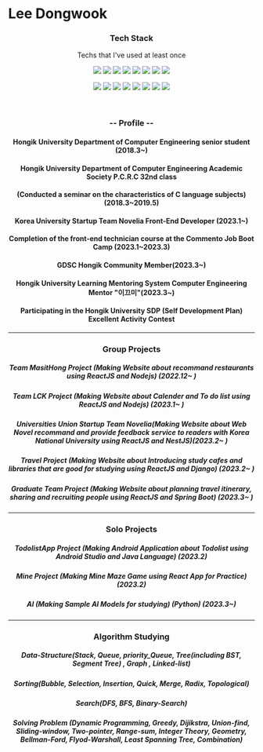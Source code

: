 
<h1>Lee Dongwook</h1>

<h3 align="center">Tech Stack</h3> 
<p align="center"> Techs that I've used at least once </p>
<p align="center">
<img src = "https://img.shields.io/badge/Python-3766AB?style=flat-square&logo=Python&logoColor=white"/>
<img src = "https://img.shields.io/badge/C++-00FF00?style=flat-square&logo=C%2B%2B&logoColor=black"/>
<img src = "https://img.shields.io/badge/Java-FF0000?style=flat-square&logo=Java&logoColor=white"/>
<img src = "https://img.shields.io/badge/C-FFFF00?style=flat-square&logo=C&logoColor=black"/>
<img src = "https://img.shields.io/badge/Javascript-00FFFF?style=flat-square&logo=Javascript&logoColor=black"/>
<img src = "https://img.shields.io/badge/HTML-FF00FF?style=flat-square&logo=HTML5&logoColor=black"/>
<img src = "https://img.shields.io/badge/Kotlin-FF0000?style=flat-square&logo=Kotlin&logoColor=white"/>
<img src = "https://img.shields.io/badge/NestJS-808080?style=flat-square&logo=NestJS&logoColor=white"/>
</p>
<p align="center">
<img src = "https://img.shields.io/badge/CSS-808080?style=flat-square&logo=CSS3&logoColor=white"/>
<img src = "https://img.shields.io/badge/Node.JS-009900?style=flat-square&logo=Node.JS&logoColor=white"/>
<img src = "https://img.shields.io/badge/SpringBoot-66FF66?style=flat-square&logo=SpringBoot&logoColor=white"/>
<img src = "https://img.shields.io/badge/React-0066CC?style=flat-square&logo=React&logoColor=white"/>
<img src = "https://img.shields.io/badge/Postgresql-FF9999?style=flat-square&logo=Postgresql&logoColor=black"/>
<img src = "https://img.shields.io/badge/Mysql-FFCC99?style=flat-square&logo=Mysql&logoColor=black"/>
<img src = "https://img.shields.io/badge/AndroidStudio-66FF66?style=flat-square&logo=AndroidStudio&logoColor=white"/>
<img src = "https://img.shields.io/badge/Django-000000?style=flat-square&logo=Django&logoColor=white"/>
</p>

<br />
<h3 align="center"> -- Profile -- </h3>
<p align="center">
<h4 align="center">Hongik University Department of Computer Engineering senior student (2018.3~)</h4>
<h4 align="center">Hongik University Department of Computer Engineering Academic Society P.C.R.C 32nd class</h4> 
<h4 align="center"> (Conducted a seminar on the characteristics of C language subjects) (2018.3~2019.5) </h4>
<h4 align="center" textColor="red">Korea University Startup Team Novelia Front-End Developer (2023.1~) </h4>
<h4 align="center">Completion of the front-end technician course at the Commento Job Boot Camp (2023.1~2023.3)</h4>
<h4 align="center">GDSC Hongik Community Member(2023.3~) </h4>
<h4 align="center">Hongik University Learning Mentoring System Computer Engineering Mentor "이끄미"(2023.3~)</h4>
<h4 align="center">Participating in the Hongik University SDP (Self Development Plan) Excellent Activity Contest</h4>
<hr />
</p>
<h3 align="center"> Group Projects</h3>
<p align="center">
<h5 align = "center">Team MasitHong Project (Making Website about recommand restaurants using ReactJS and Nodejs) (2022.12~   )</h5>
<h5 align = "center">Team LCK Project (Making Website about Calender and To do list using ReactJS and Nodejs) (2023.1~  )</h5>
<h5 align = "center">Universities Union Startup Team Novelia(Making Website about Web Novel recommand and provide feedback service to readers with Korea National University using ReactJS and NestJS)(2023.2~ )</h5>
 <h5 align = "center"> Travel Project (Making Website about 
Introducing study cafes and libraries that are good for studying using ReactJS and Django) (2023.2~ ) </h5>
<h5 align = "center">Graduate Team Project (Making Website about planning travel itinerary, sharing and recruiting people using ReactJS and Spring Boot) (2023.3~  )</h5>

</p>
<hr />
<h3 align="center"> Solo Projects</h3>
<p align="center">
 <h5 align = "center"> TodolistApp Project (Making Android Application about Todolist using Android Studio and Java Language) (2023.2) </h5>
 <h5 align = "center"> Mine Project (Making Mine Maze Game using React App for Practice) (2023.2) </h5>
 <h5 align = "center"> AI (Making Sample AI Models for studying) (Python) (2023.3~) </h5>
 </p>
 <hr />
 <h3 align="center"> Algorithm Studying</h3>
 <p align="center">
 <h5 align="center"> Data-Structure(Stack, Queue, priority_Queue, Tree(including BST, Segment Tree) , Graph , Linked-list) </h5>
 <h5 align="center"> Sorting(Bubble, Selection, Insertion, Quick, Merge, Radix, Topological) </h5>
 <h5 align="center"> Search(DFS, BFS, Binary-Search) </h5>
 <h5 align="center"> Solving Problem (Dynamic Programming, Greedy, Dijikstra, Union-find, Sliding-window, Two-pointer, Range-sum, Integer Theory, Geometry, Bellman-Ford, Flyod-Warshall, Least Spanning Tree, Combination) </h5>
<!--
**Lee-Dongwook/Lee-Dongwook** is a ✨ _special_ ✨ repository because its `README.md` (this file) appears on your GitHub profile.

Here are some ideas to get you started:

- 🔭 I’m currently working on ...
- 🌱 I’m currently learning ...
- 👯 I’m looking to collaborate on ...
- 🤔 I’m looking for help with ...
- 💬 Ask me about ...
- 📫 How to reach me: ...
- 😄 Pronouns: ...
- ⚡ Fun fact: ...
-->
